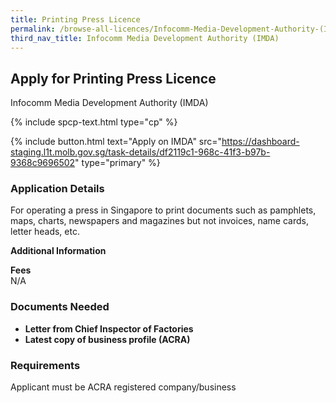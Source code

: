 ```yaml
---
title: Printing Press Licence
permalink: /browse-all-licences/Infocomm-Media-Development-Authority-(IMDA)/Printing-Press-Licence
third_nav_title: Infocomm Media Development Authority (IMDA)
---
```


## Apply for Printing Press Licence

Infocomm Media Development Authority (IMDA)

{% include spcp-text.html type="cp" %}

{% include button.html text="Apply on IMDA" src="https://dashboard-staging.l1t.molb.gov.sg/task-details/df2119c1-968c-41f3-b97b-9368c9696502" type="primary" %}

<H3>Application Details</H3>

<p>For operating a press in Singapore to print documents such as pamphlets, maps, charts, newspapers and magazines but not invoices, name cards, letter heads, etc.</p>

<strong>Additional Information</strong>

<p><strong>Fees</strong><br />N/A</p>

<H3>Documents Needed</H3>

<ul>
<li><strong>Letter from Chief Inspector of Factories</strong></li>
<li><strong>Latest copy of business profile (ACRA)</strong></li>
</ul>

<H3>Requirements</H3>

Applicant must be ACRA registered company/business

